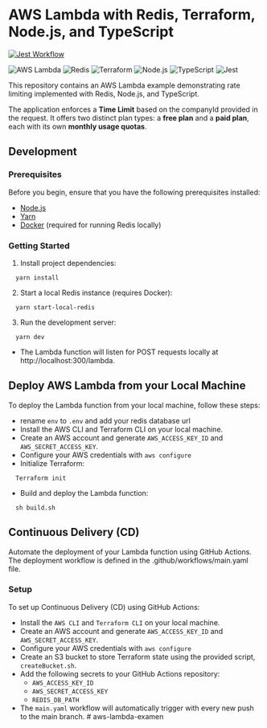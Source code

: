 # AWS Lambda with Redis, Terraform, Node.js, and TypeScript

[![Jest Workflow](https://github.com/claudivanfilho/aws-lambda-redis-terraform-app/actions/workflows/tests.yaml/badge.svg)](https://github.com/claudivanfilho/aws-lambda-redis-terraform-app/actions/workflows/tests.yaml)

![AWS Lambda](https://img.shields.io/badge/AWS%20Lambda-Serverless-orange)
![Redis](https://img.shields.io/badge/Redis-Caching-red)
![Terraform](https://img.shields.io/badge/Terraform-Infrastructure%20as%20Code-blueviolet)
![Node.js](https://img.shields.io/badge/Node.js-Server%20Runtime-brightgreen)
![TypeScript](https://img.shields.io/badge/TypeScript-Language-blue)
![Jest](https://img.shields.io/badge/Jest-Testing-green)

This repository contains an AWS Lambda example demonstrating rate limiting implemented with Redis, Node.js, and TypeScript.

The application enforces a **Time Limit** based on the companyId provided in the request. It offers two distinct plan types: a **free plan** and a **paid plan**, each with its own **monthly usage quotas**.

## Development

### Prerequisites

Before you begin, ensure that you have the following prerequisites installed:

- [Node.js](https://nodejs.org/)
- [Yarn](https://yarnpkg.com/)
- [Docker](https://www.docker.com/) (required for running Redis locally)

### Getting Started

1. Install project dependencies:

```shell
  yarn install
```

2. Start a local Redis instance (requires Docker):

```shell
  yarn start-local-redis
```

3. Run the development server:

```shell
  yarn dev
```

- The Lambda function will listen for POST requests locally at http://localhost:300/lambda.

## Deploy AWS Lambda from your Local Machine

To deploy the Lambda function from your local machine, follow these steps:

- rename `env` to `.env` and add your redis database url
- Install the AWS CLI and Terraform CLI on your local machine.
- Create an AWS account and generate `AWS_ACCESS_KEY_ID` and `AWS_SECRET_ACCESS_KEY`.
- Configure your AWS credentials with `aws configure`
- Initialize Terraform:

```shell
  Terraform init
```

- Build and deploy the Lambda function:

```shell
  sh build.sh
```

## Continuous Delivery (CD)

Automate the deployment of your Lambda function using GitHub Actions. The deployment workflow is defined in the .github/workflows/main.yaml file.

### Setup

To set up Continuous Delivery (CD) using GitHub Actions:

- Install the `AWS CLI` and `Terraform CLI` on your local machine.
- Create an AWS account and generate `AWS_ACCESS_KEY_ID` and `AWS_SECRET_ACCESS_KEY`.
- Configure your AWS credentials with `aws configure`
- Create an S3 bucket to store Terraform state using the provided script, `createBucket.sh`.
- Add the following secrets to your GitHub Actions repository:
  - `AWS_ACCESS_KEY_ID`
  - `AWS_SECRET_ACCESS_KEY`
  - `REDIS_DB_PATH`
- The `main.yaml` workflow will automatically trigger with every new push to the main branch.
#   a w s - l a m b d a - e x a m e n  
 